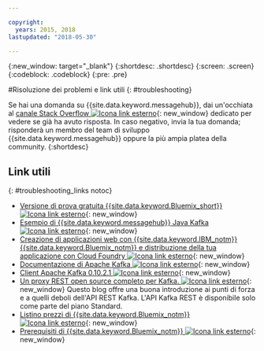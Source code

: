 ```yaml
---

copyright:
  years: 2015, 2018
lastupdated: "2018-05-30"

---
```


{:new_window: target="_blank"}
{:shortdesc: .shortdesc}
{:screen: .screen}
{:codeblock: .codeblock}
{:pre: .pre}



#Risoluzione dei problemi e link utili
{: #troubleshooting}

Se hai una domanda su {{site.data.keyword.messagehub}}, dai un'occhiata al
[canale Stack Overflow ![Icona link esterno](../../icons/launch-glyph.svg "Icona link esterno")](http://stackoverflow.com/questions/tagged/message-hub){: new_window} dedicato per vedere se già ha avuto risposta.
In caso negativo, invia la tua domanda; risponderà un membro del team di sviluppo {{site.data.keyword.messagehub}} oppure la più ampia platea della community.
{:shortdesc}

## Link utili
{: #troubleshooting_links notoc}

*  [Versione di prova gratuita {{site.data.keyword.Bluemix_short}} ![Icona link esterno](../../icons/launch-glyph.svg "Icona link esterno")](https://apps.admin.ibmcloud.com/manage/trial/bluemix.html){: new_window}
*  [Esempio di {{site.data.keyword.messagehub}} Java Kafka ![Icona link esterno](../../icons/launch-glyph.svg "Icona link esterno")](https://github.com/ibm-messaging/message-hub-samples/tree/master/kafka-java-console-sample){: new_window}
*  [Creazione di applicazioni web con {{site.data.keyword.IBM_notm}} {{site.data.keyword.Bluemix_notm}} e distribuzione della tua
   applicazione con Cloud Foundry ![Icona link esterno](../../icons/launch-glyph.svg "Icona link esterno")](http://www.ng.bluemix.net/docs/starters/install_cli.html){: new_window}
*  [Documentazione di Apache Kafka ![Icona link esterno](../../icons/launch-glyph.svg "Icona link esterno")](http://kafka.apache.org/documentation.html){: new_window}
*  [Client Apache Kafka 0.10.2.1 ![Icona link esterno](../../icons/launch-glyph.svg "Icona link esterno")](http://kafka.apache.org/0102/javadoc/index.html){: new_window}
*  [Un proxy REST open source completo per Kafka. ![Icona link esterno](../../icons/launch-glyph.svg "Icona link esterno")](http://www.confluent.io/blog/a-comprehensive-open-source-rest-proxy-for-kafka/){: new_window} 
	Questo blog offre una buona introduzione ai punti di forza e a quelli deboli dell'API REST Kafka. L'API Kafka REST è disponibile solo come parte del piano Standard.
*  [Listino prezzi di {{site.data.keyword.Bluemix_notm}} ![Icona link esterno](../../icons/launch-glyph.svg "Icona link esterno")](https://www.ng.bluemix.net/#/pricing){: new_window}
*  [Prerequisiti di {{site.data.keyword.Bluemix_notm}} ![Icona link esterno](../../icons/launch-glyph.svg "Icona link esterno")](https://developer.ibm.com/bluemix/support/#prereqs/){: new_window}

